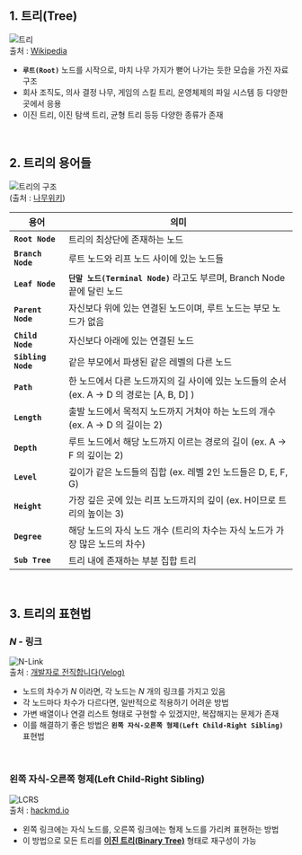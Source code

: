 ## 1. 트리(Tree)

![트리](https://upload.wikimedia.org/wikipedia/commons/thumb/f/f7/Binary_tree.svg/300px-Binary_tree.svg.png)  
출처 : [Wikipedia](https://ko.wikipedia.org/wiki/%ED%8A%B8%EB%A6%AC_%EA%B5%AC%EC%A1%B0)  

- **`루트(Root)`** 노드를 시작으로, 마치 나무 가지가 뻗어 나가는 듯한 모습을 가진 자료구조
- 회사 조직도, 의사 결정 나무, 게임의 스킬 트리, 운영체제의 파일 시스템 등 다양한 곳에서 응용  
- 이진 트리, 이진 탐색 트리, 균형 트리 등등 다양한 종류가 존재  
<br>

## 2. 트리의 용어들  

![트리의 구조](https://i.namu.wiki/i/le4r6gZhWmQIcZy0dh73JA1DeEx68JfCDHZS-P47eoRSNSOklgFXWwj6e3yLCNHyksT5gVwE4cI1zqsDC5zdQnoavf20U7yoDSaQvNqeOmtag8ENOnP34XPlGnwGHGIl4gYffb1vRH6SeeSLDUG6fg.webp)    
(출처 : [나무위키](https://namu.wiki/w/%ED%8A%B8%EB%A6%AC(%EA%B7%B8%EB%9E%98%ED%94%84)))   

| 용어               | 의미                                                                                                  |
| ------------------ | ----------------------------------------------------------------------------------------------------- |
| **`Root Node`**    | 트리의 최상단에 존재하는 노드                                                                         |
| **`Branch Node`**  | 루트 노드와 리프 노드 사이에 있는 노드들                                                              |
| **`Leaf Node`**    | **`단말 노드(Terminal Node)`** 라고도 부르며, Branch Node 끝에 달린 노드                              |
| **`Parent Node`**  | 자신보다 위에 있는 연결된 노드이며, 루트 노드는 부모 노드가 없음                                      |
| **`Child Node`**   | 자신보다 아래에 있는 연결된 노드                                                                      |
| **`Sibling Node`** | 같은 부모에서 파생된 같은 레벨의 다른 노드                                                            |
| **`Path`**         | 한 노드에서 다른 노드까지의 길 사이에 있는 노드들의 순서 (ex. A $\rightarrow$ D 의 경로는 [A, B, D] ) |
| **`Length`**       | 출발 노드에서 목적지 노드까지 거쳐야 하는 노드의 개수 (ex. A $\rightarrow$ D 의 길이는 2)             |
| **`Depth`**        | 루트 노드에서 해당 노드까지 이르는 경로의 길이 (ex. A $\rightarrow$ F 의 깊이는 2)                    |
| **`Level`**        | 깊이가 같은 노드들의 집합 (ex. 레벨 2인 노드들은 D, E, F, G)                                          |
| **`Height`**       | 가장 깊은 곳에 있는 리프 노드까지의 깊이 (ex. H이므로 트리의 높이는 3)                                |
| **`Degree`**       | 해당 노드의 자식 노드 개수 (트리의 차수는 자식 노드가 가장 많은 노드의 차수)                          |
| **`Sub Tree`**           | 트리 내에 존재하는 부분 집합 트리                                                                     |  

<br>

## 3. 트리의 표현법

### $N$ - 링크

![N-Link](https://images.velog.io/images/kdkeiie8/post/4a32713c-7a2f-4812-95b2-509d73a717ab/IMG_D75D60566E33-1.jpeg)  
출처 : [개발자로 전직합니다(Velog)](https://velog.io/@kdkeiie8/%ED%8A%B8%EB%A6%AC-%ED%8A%B8%EB%A6%AC%EC%99%80-%EB%85%B8%EB%93%9C%EC%9D%98-%ED%91%9C%ED%98%84-%EB%B0%A9%EB%B2%95)  


- 노드의 차수가 $N$ 이라면, 각 노드는 $N$ 개의 링크를 가지고 있음
- 각 노드마다 차수가 다르다면, 일반적으로 적용하기 어려운 방법
- 가변 배열이나 연결 리스트 형태로 구현할 수 있겠지만, 복잡해지는 문제가 존재
- 이를 해결하기 좋은 방법은 **`왼쪽 자식-오른쪽 형제(Left Child-Right Sibling)`** 표현법  
<br>

### 왼쪽 자식-오른쪽 형제(Left Child-Right Sibling)

![LCRS](https://wiselotis.github.io/assets/posts_con/tree/lcrs.jpg)   
출처 : [hackmd.io](https://hackmd.io/@ZFTA55hvQPaj10x_apz7hA/HyRKikzaL)  

- 왼쪽 링크에는 자식 노드를, 오른쪽 링크에는 형제 노드를 가리켜 표현하는 방법
- 이 방법으로 모든 트리를 [**이진 트리(Binary Tree)**](이진%20트리(Binary%20Tree).md) 형태로 재구성이 가능  
